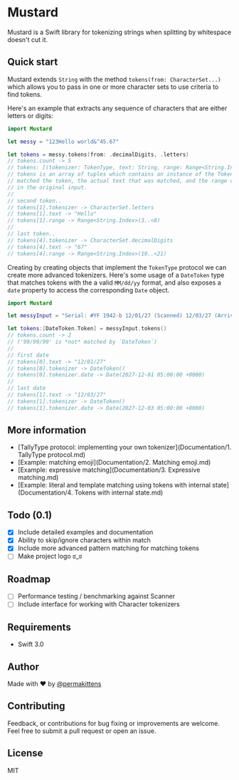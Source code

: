 # Mustard

Mustard is a Swift library for tokenizing strings when splitting by whitespace doesn't cut it.

## Quick start

Mustard extends `String` with the method `tokens(from: CharacterSet...)` which allows you to pass in one
or more character sets to use criteria to find tokens.

Here's an example that extracts any sequence of characters that are either letters or digits:

````Swift
import Mustard

let messy = "123Hello world&^45.67"

let tokens = messy.tokens(from: .decimalDigits, .letters)
// tokens.count -> 5
// tokens: [(tokenizer: TokenType, text: String, range: Range<String.Index>)]
// tokens is an array of tuples which contains an instance of the TokenType that
// matched the token, the actual text that was matched, and the range of the token
// in the original input.
//
// second token..
// tokens[1].tokenizer -> CharacterSet.letters
// tokens[1].text -> "Hello"
// tokens[1].range -> Range<String.Index>(3..<8)
//
// last token..
// tokens[4].tokenizer -> CharacterSet.decimalDigits
// tokens[4].text -> "67"
// tokens[4].range -> Range<String.Index>(19..<21)
````

Creating by creating objects that implement the `TokenType` protocol we can create
more advanced tokenizers. Here's some usage of a `DateToken` type that matches tokens
with the a valid `MM/dd/yy` format, and also exposes a `date` property to access the
corresponding `Date` object.

````Swift
import Mustard

let messyInput = "Serial: #YF 1942-b 12/01/27 (Scanned) 12/03/27 (Arrived) ref: 99/99/99"

let tokens:[DateToken.Token] = messyInput.tokens()
// tokens.count -> 2
// ('99/99/99' is *not* matched by `DateToken`)
//
// first date
// tokens[0].text -> "12/01/27"
// tokens[0].tokenizer -> DateToken()
// tokens[0].tokenizer.date -> Date(2027-12-01 05:00:00 +0000)
//
// last date
// tokens[1].text -> "12/03/27"
// tokens[1].tokenizer -> DateToken()
// tokens[1].tokenizer.date -> Date(2027-12-03 05:00:00 +0000)
````

## More information

- [TallyType protocol: implementing your own tokenizer](Documentation/1. TallyType protocol.md)
- [Example: matching emoji](Documentation/2. Matching emoji.md)
- [Example: expressive matching](Documentation/3. Expressive matching.md)
- [Example: literal and template matching using tokens with internal state](Documentation/4. Tokens with internal state.md)

## Todo (0.1)
- [x] Include detailed examples and documentation
- [x] Ability to skip/ignore characters within match
- [x] Include more advanced pattern matching for matching tokens
- [ ] Make project logo ಠ_ಠ

## Roadmap

- [ ] Performance testing / benchmarking against Scanner
- [ ] Include interface for working with Character tokenizers

## Requirements

- Swift 3.0

## Author

Made with :heart: by [@permakittens](http://twitter.com/permakittens)

## Contributing

Feedback, or contributions for bug fixing or improvements are welcome. Feel free to submit a pull request or open an issue.

## License

MIT
